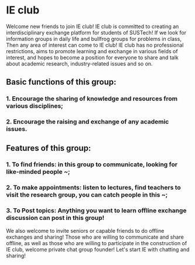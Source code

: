 # IE club
Welcome new friends to join IE club!
IE club is committed to creating an interdisciplinary exchange platform for students of SUSTech!
If we look for information groups in daily life and bullfrog groups for problems in class,
Then any area of interest can come to IE club!
IE club has no professional restrictions, aims to promote learning and exchange in various fields of interest, and hopes to become a position for everyone to share and talk about academic research, industry-related issues and so on.
## Basic functions of this group:
### 1. Encourage the sharing of knowledge and resources from various disciplines;
### 2. Encourage the raising and exchange of any academic issues.
## Features of this group:
### 1. To find friends: in this group to communicate, looking for like-minded people ~;
### 2. To make appointments: listen to lectures, find teachers to visit the research group, you can catch people in this ~;
### 3. To Post topics: Anything you want to learn offline exchange discussion can post in this group!
We also welcome to invite seniors or capable friends to do offline exchanges and sharing!
Those who are willing to communicate and share offline, as well as those who are willing to participate in the construction of IE club, welcome private chat group founder!
Let's start IE with chatting and sharing!
